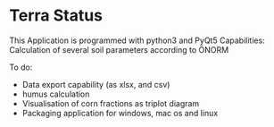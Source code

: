 # Terra Status
This Application is programmed with python3 and PyQt5
Capabilities: Calculation of several soil parameters according to ÖNORM

To do:
* Data export capability (as xlsx, and csv)
* humus calculation
* Visualisation of corn fractions as triplot diagram
* Packaging application for windows, mac os and linux
